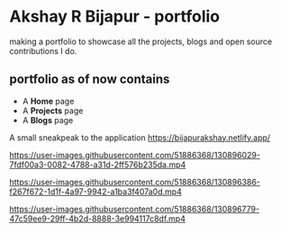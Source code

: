 # Akshay R Bijapur - portfolio
making a portfolio to showcase all the projects, blogs and open source contributions I do.
## portfolio as of now contains
- A **Home** page
- A **Projects** page
- A **Blogs** page

A small sneakpeak to the application https://bijapurakshay.netlify.app/

https://user-images.githubusercontent.com/51886368/130896029-7fdf00a3-0082-4788-a31d-2ff576b235da.mp4



https://user-images.githubusercontent.com/51886368/130896386-f267f672-1d1f-4a97-9942-a1ba3f407a0d.mp4



https://user-images.githubusercontent.com/51886368/130896779-47c59ee9-29ff-4b2d-8888-3e994117c8df.mp4




